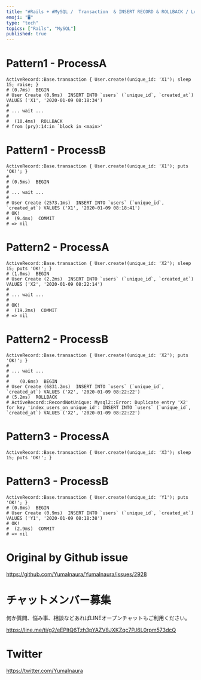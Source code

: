 ```yaml
---
title: "#Rails + #MySQL /  Transaction  & INSERT RECORD & ROLLBACK / Lock and "
emoji: "🖥"
type: "tech"
topics: ["Rails", "MySQL"]
published: true
---
```



# Pattern1 - ProcessA

```
ActiveRecord::Base.transaction { User.create!(unique_id: 'X1'); sleep 15; raise; }
# (0.7ms)  BEGIN
# User Create (0.9ms)  INSERT INTO `users` (`unique_id`, `created_at`) VALUES ('X1', '2020-01-09 08:18:34')
#
# ... wait ...
#
#  (10.4ms)  ROLLBACK
# from (pry):14:in `block in <main>'
```

# Pattern1 - ProcessB 

```
ActiveRecord::Base.transaction { User.create!(unique_id: 'X1'); puts 'OK!'; }
# 
# (0.5ms)  BEGIN
#
# ... wait ...
#
# User Create (2573.1ms)  INSERT INTO `users` (`unique_id`, `created_at`) VALUES ('X1', '2020-01-09 08:18:41')
# OK!
#  (9.4ms)  COMMIT
# => nil
```

# Pattern2 - ProcessA

```
ActiveRecord::Base.transaction { User.create!(unique_id: 'X2'); sleep 15; puts 'OK!'; }
# (1.0ms)  BEGIN
# User Create (2.2ms)  INSERT INTO `users` (`unique_id`, `created_at`) VALUES ('X2', '2020-01-09 08:22:14')
#
# ... wait ...
#
# OK!
#  (19.2ms)  COMMIT
# => nil
```

# Pattern2 - ProcessB


```
ActiveRecord::Base.transaction { User.create!(unique_id: 'X2'); puts 'OK!'; }
#
# ... wait ...
#
#    (0.6ms)  BEGIN
# User Create (6831.2ms)  INSERT INTO `users` (`unique_id`, `created_at`) VALUES ('X2', '2020-01-09 08:22:22')
# (5.2ms)  ROLLBACK
# ActiveRecord::RecordNotUnique: Mysql2::Error: Duplicate entry 'X2' for key 'index_users_on_unique_id': INSERT INTO `users` (`unique_id`, `created_at`) VALUES ('X2', '2020-01-09 08:22:22')
```

# Pattern3 - ProcessA


```
ActiveRecord::Base.transaction { User.create!(unique_id: 'X3'); sleep 15; puts 'OK!'; }
```

# Pattern3 - ProcessB

```
ActiveRecord::Base.transaction { User.create!(unique_id: 'Y1'); puts 'OK!'; }
# (0.8ms)  BEGIN
# User Create (0.9ms)  INSERT INTO `users` (`unique_id`, `created_at`) VALUES ('Y1', '2020-01-09 08:18:38')
# OK!
#  (2.9ms)  COMMIT
# => nil
```

# Original by Github issue

https://github.com/YumaInaura/YumaInaura/issues/2928








<!-- Update From Qiita API -->

# チャットメンバー募集


何か質問、悩み事、相談などあればLINEオープンチャットもご利用ください。

https://line.me/ti/g2/eEPltQ6Tzh3pYAZV8JXKZqc7PJ6L0rpm573dcQ





# Twitter


https://twitter.com/YumaInaura


<!-- Update From Qiita API -->


